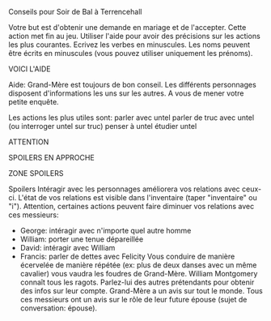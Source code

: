 Conseils pour Soir de Bal à Terrencehall

Votre but est d'obtenir une demande en mariage et de l'accepter. Cette action met fin au jeu.
Utiliser l'aide pour avoir des précisions sur les actions les plus courantes.
Ecrivez les verbes en minuscules.
Les noms peuvent être écrits en minuscules (vous pouvez utiliser uniquement les prénoms).




















VOICI L'AIDE 

Aide:
Grand-Mère est toujours de bon conseil.
Les différents personnages disposent d'informations les uns sur les autres. A vous de mener votre petite enquête.

Les actions les plus utiles sont:
parler avec untel
parler de truc avec untel (ou interroger untel sur truc)
penser à untel
étudier untel












ATTENTION



SPOILERS EN APPROCHE







ZONE SPOILERS 

Spoilers
Intéragir avec les personnages améliorera vos  relations avec ceux-ci. L'état de vos relations est visible dans l'inventaire (taper "inventaire" ou "i").
Attention, certaines actions peuvent faire diminuer vos relations avec ces messieurs:
* George: intéragir avec n'importe quel autre homme
* William: porter une tenue dépareillée
* David: intéragir avec William
* Francis: parler de dettes avec Felicity
Vous conduire de manière écervelée de manière répétée (ex: plus de deux danses avec un même cavalier) vous vaudra les foudres de Grand-Mère.
William Montgomery connaît tous les ragots. Parlez-lui des autres prétendants pour obtenir des infos sur leur compte.
Grand-Mère a un avis sur tout le monde.
Tous ces messieurs ont un avis sur le rôle de leur future épouse (sujet de conversation: épouse).
